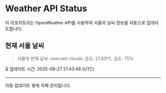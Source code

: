 
# Weather API Status

이 리포지토리는 OpenWeather API를 사용하여 서울의 날씨 정보를 자동으로 업데이트합니다.

## 현재 서울 날씨
> 서울의 현재 날씨: overcast clouds, 온도: 21.83°C, 습도: 75%

⏳ 업데이트 시간: 2025-09-27 21:43:48 (UTC)

---
자동 업데이트 봇에 의해 관리됩니다.

